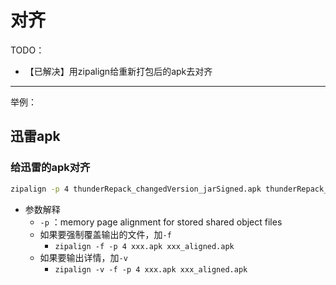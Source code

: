 # 对齐

TODO：

* 【已解决】用zipalign给重新打包后的apk去对齐

---

举例：

## 迅雷apk

### 给迅雷的apk对齐

```bash
zipalign -p 4 thunderRepack_changedVersion_jarSigned.apk thunderRepack_changedVersion_jarSigned_aligned.apk
```

* 参数解释
  * `-p` ：memory page alignment for stored shared object files
  * 如果要强制覆盖输出的文件，加`-f`
    * `zipalign -f -p 4 xxx.apk xxx_aligned.apk`
  * 如果要输出详情，加`-v`
    * `zipalign -v -f -p 4 xxx.apk xxx_aligned.apk`
